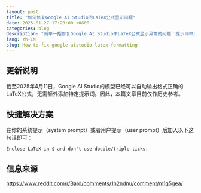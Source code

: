 ```yaml
---
layout: post
title: "如何修复Google AI Studio的LaTeX公式显示问题"
date: 2025-01-27 17:20:00 +0800
categories: blog
description: "简单一招修复Google AI Studio中LaTeX公式显示异常的问题：提示词中添加 'Enclose LaTeX in $ and don't use double/triple ticks'，公式就能正常渲染显示了。"
lang: zh-CN
slug: How-to-fix-google-aistudio-latex-formatting
---
```


## 更新说明

截至2025年4月11日，Google AI Studio的模型已经可以自动输出格式正确的LaTeX公式，无需额外添加特定提示词。因此，本篇文章目前仅作历史参考。

## 快捷解决方案

在你的系统提示（system prompt）或者用户提示（user prompt）后加入以下这句话即可：

```txt
Enclose LaTeX in $ and don't use double/triple ticks.
```

## 信息来源

<https://www.reddit.com/r/Bard/comments/1h2ndnu/comment/m1q5gea/>
